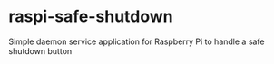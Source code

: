 # raspi-safe-shutdown
Simple daemon service application for Raspberry Pi to handle a safe shutdown button
